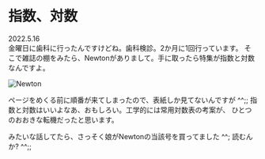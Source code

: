 # 指数、対数

2022.5.16<br />
金曜日に歯科に行ったんですけどね。歯科検診。2か月に1回行っています。
そこで雑誌の棚をみたら、Newtonがありまして。手に取ったら特集が指数と対数なんですよ。

![Newton](newton.png)

ページをめくる前に順番が来てしまったので、表紙しか見てないんですが ^^;;
指数と対数はいいよなあ、おもしろい。工学的には常用対数表の考案が、
ひとつのおおきな転機だったと思います。

みたいな話してたら、さっそく娘がNewtonの当該号を買ってました ^^;
読むんか? ^^;;